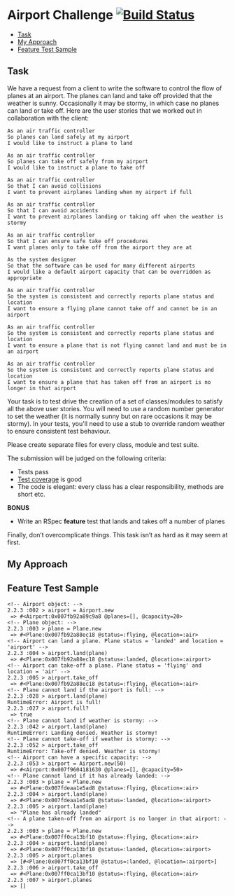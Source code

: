 

Airport Challenge [![Build Status](https://travis-ci.org/hsheikhm/airport_challenge.svg?branch=master)](https://travis-ci.org/hsheikhm/airport_challenge)
=================

* [Task](#task)
* [My Approach](#my-approach)
* [Feature Test Sample](#feature-test-sample)

Task
-----

We have a request from a client to write the software to control the flow of planes at an airport. The planes can land and take off provided that the weather is sunny. Occasionally it may be stormy, in which case no planes can land or take off.  Here are the user stories that we worked out in collaboration with the client:

```
As an air traffic controller
So planes can land safely at my airport
I would like to instruct a plane to land

As an air traffic controller
So planes can take off safely from my airport
I would like to instruct a plane to take off

As an air traffic controller
So that I can avoid collisions
I want to prevent airplanes landing when my airport if full

As an air traffic controller
So that I can avoid accidents
I want to prevent airplanes landing or taking off when the weather is stormy

As an air traffic controller
So that I can ensure safe take off procedures
I want planes only to take off from the airport they are at

As the system designer
So that the software can be used for many different airports
I would like a default airport capacity that can be overridden as appropriate

As an air traffic controller
So the system is consistent and correctly reports plane status and location
I want to ensure a flying plane cannot take off and cannot be in an airport

As an air traffic controller
So the system is consistent and correctly reports plane status and location
I want to ensure a plane that is not flying cannot land and must be in an airport

As an air traffic controller
So the system is consistent and correctly reports plane status and location
I want to ensure a plane that has taken off from an airport is no longer in that airport
```

Your task is to test drive the creation of a set of classes/modules to satisfy all the above user stories. You will need to use a random number generator to set the weather (it is normally sunny but on rare occasions it may be stormy). In your tests, you'll need to use a stub to override random weather to ensure consistent test behaviour.

Please create separate files for every class, module and test suite.

The submission will be judged on the following criteria:

* Tests pass
* [Test coverage](https://github.com/makersacademy/course/blob/master/pills/test_coverage.md) is good
* The code is elegant: every class has a clear responsibility, methods are short etc.

**BONUS**

* Write an RSpec **feature** test that lands and takes off a number of planes

Finally, don’t overcomplicate things. This task isn’t as hard as it may seem at first.


My Approach
------------


Feature Test Sample
--------------------
```
<!-- Airport object: -->
2.2.3 :002 > airport = Airport.new
 => #<Airport:0x007fb92a89c9a8 @planes=[], @capacity=20>
<!-- Plane object: -->
2.2.3 :003 > plane = Plane.new
 => #<Plane:0x007fb92a88ec18 @status=:flying, @location=:air>
<!-- Airport can land a plane. Plane status = 'landed' and location = 'airport' -->
2.2.3 :004 > airport.land(plane)
 => #<Plane:0x007fb92a88ec18 @status=:landed, @location=:airport>
<!-- Airport can take-off a plane. Plane status = 'flying' and location = 'air' -->
2.2.3 :005 > airport.take_off
 => #<Plane:0x007fb92a88ec18 @status=:flying, @location=:air>
<!-- Plane cannot land if the airport is full: -->
2.2.3 :028 > airport.land(plane)
RuntimeError: Airport is full!
2.2.3 :027 > airport.full?
 => true
<!-- Plane cannot land if weather is stormy: -->
2.2.3 :042 > airport.land(plane)
RuntimeError: Landing denied. Weather is stormy!
<!-- Plane cannot take-off if weather is stormy: -->
2.2.3 :052 > airport.take_off
RuntimeError: Take-off denied. Weather is stormy!
<!-- Airport can have a specific capacity: -->
2.2.3 :053 > airport = Airport.new(50)
 => #<Airport:0x007f9604181630 @planes=[], @capacity=50>
<!-- Plane cannot land if it has already landed: -->
2.2.3 :003 > plane = Plane.new
 => #<Plane:0x007fdeaa1e5ad8 @status=:flying, @location=:air>
2.2.3 :004 > airport.land(plane)
 => #<Plane:0x007fdeaa1e5ad8 @status=:landed, @location=:airport>
2.2.3 :005 > airport.land(plane)
 => "Plane has already landed"
<!-- A plane taken-off from an airport is no longer in that airport: -->
2.2.3 :003 > plane = Plane.new
 => #<Plane:0x007ff0ca13bf10 @status=:flying, @location=:air>
2.2.3 :004 > airport.land(plane)
 => #<Plane:0x007ff0ca13bf10 @status=:landed, @location=:airport>
2.2.3 :005 > airport.planes
 => [#<Plane:0x007ff0ca13bf10 @status=:landed, @location=:airport>]
2.2.3 :006 > airport.take_off
 => #<Plane:0x007ff0ca13bf10 @status=:flying, @location=:air>
2.2.3 :007 > airport.planes
 => []
```
